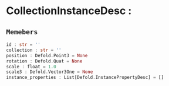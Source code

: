 
# CollectionInstanceDesc : 
## ```Memebers```    
```rust
id : str = ''  
collection : str = ''  
position : Defold.Point3 = None  
rotation : Defold.Quat = None  
scale : float = 1.0  
scale3 : Defold.Vector3One = None  
instance_properties : List[Defold.InstancePropertyDesc] = []  
```


